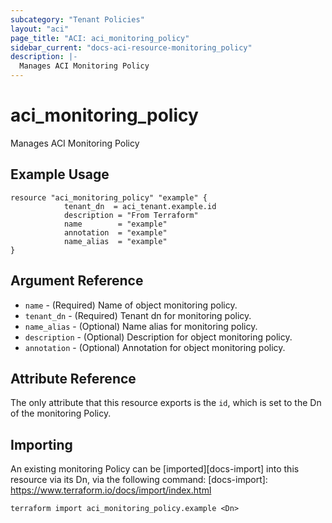 ```yaml
---
subcategory: "Tenant Policies"
layout: "aci"
page_title: "ACI: aci_monitoring_policy"
sidebar_current: "docs-aci-resource-monitoring_policy"
description: |-
  Manages ACI Monitoring Policy
---
```


# aci_monitoring_policy #
Manages ACI Monitoring Policy

## Example Usage ##

```hcl
resource "aci_monitoring_policy" "example" {
  			tenant_dn  = aci_tenant.example.id
			description = "From Terraform"
			name        = "example"
			annotation  = "example"
			name_alias  = "example"
}
```


## Argument Reference ##

* `name` - (Required) Name of object monitoring policy.
* `tenant_dn` - (Required) Tenant dn for monitoring policy.
* `name_alias` - (Optional) Name alias for monitoring policy.
* `description` - (Optional) Description for object monitoring policy.
* `annotation` - (Optional) Annotation for object monitoring policy.
                


## Attribute Reference

The only attribute that this resource exports is the `id`, which is set to the
Dn of the monitoring Policy.

## Importing ##

An existing monitoring Policy can be [imported][docs-import] into this resource via its Dn, via the following command:
[docs-import]: https://www.terraform.io/docs/import/index.html


```
terraform import aci_monitoring_policy.example <Dn>
```